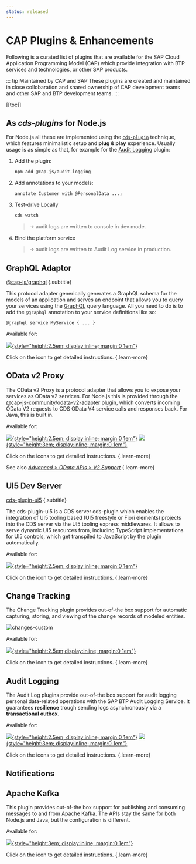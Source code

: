 ```yaml
---
status: released
---
```


# CAP Plugins & Enhancements

Following is a curated list of plugins that are available for the SAP Cloud Application Programming Model (CAP) which provide integration with BTP services and technologies, or other SAP products.

::: tip Maintained by CAP and SAP
These plugins are created and maintained in close collobaration and shared ownership of CAP development teams and other SAP and BTP development teams.
:::


[[toc]]

<style>
   h2 : {
      border-top: 1px solid #ddd;
   }
   h2 + .subtitle {
      font-style: italic;
      margin: -44px 0 40px;
   }
</style>



## As _cds-plugins_ for Node.js

For Node.js all these are implemented using the [`cds-plugin`](../node.js/cds-plugins) technique, which features minimalistic setup and **plug & play** experience. Usually usage is as simple as that, for example for the [Audit Logging](../guides/data-privacy/audit-logging) plugin:

1. Add the plugin:

   ```sh
   npm add @cap-js/audit-logging
   ```

2. Add annotations to your models:

   ```cds
   annotate Customer with @PersonalData ...;
   ```

3. Test-drive Locally

   ```sh
   cds watch
   ```
   > → audit logs are written to console in dev mode.

4. Bind the platform service

   > → audit logs are written to Audit Log service in production.





## GraphQL Adaptor
[@cap-js/graphql](https://www.npmjs.com/package/@cap-js/graphql) {.subtitle}

This protocol adapter generically generates a GraphQL schema for the models of an application and serves an endpoint that allows you to query your services using the [GraphQL](https://graphql.org) query language. All you need to do is to add the `@graphql` annotation to your service definitions like so:

```cds
@graphql service MyService { ... }
```

Available for:

[![](../assets/logos/nodejs.svg){style="height:2.5em; display:inline; margin:0 1em"}](https://www.npmjs.com/package/@cap-js/graphql)

Click on the icon to get detailed instructions. {.learn-more}



## OData v2 Proxy

The OData v2 Proxy is a protocol adapter that allows you to expose your services as OData v2 services. For Node.js this is provided through the [@cap-js-community/odata-v2-adapter](https://www.npmjs.com/package/@cap-js-community/odata-v2-adapter) plugin, which converts incoming OData V2 requests to CDS OData V4 service calls and responses back. For Java, this is built in.

Available for:

[![](../assets/logos/nodejs.svg){style="height:2.5em; display:inline; margin:0 1em"}](https://www.npmjs.com/package/@cap-js-community/odata-v2-adapter)
[![](../assets/logos/java.svg){style="height:3em; display:inline; margin:0 1em"}](../java/migration#v2adapter)

Click on the icons to get detailed instructions. {.learn-more}

See also [_Advanced > OData APIs > V2 Support_](../advanced/odata#v2-support) {.learn-more}




## UI5 Dev Server
[cds-plugin-ui5](https://www.npmjs.com/package/cds-plugin-ui5) {.subtitle}

The cds-plugin-ui5 is a CDS server cds-plugin which enables the integration of UI5 tooling based (UI5 freestyle or Fiori elements) projects into the CDS server via the UI5 tooling express middlewares. It allows to serve dynamic UI5 resources from, including TypeScript implementations for UI5 controls, which get transpiled to JavaScript by the plugin automatically.

Available for:

[![](../assets/logos/nodejs.svg){style="height:2.5em; display:inline; margin:0 1em"}](https://www.npmjs.com/package/cds-plugin-ui5)

Click on the icon to get detailed instructions. {.learn-more}




## Change Tracking

The Change Tracking plugin provides out-of-the box support for automatic capturing, storing, and viewing of the change records of modeled entities.

![changes-custom](assets/index/changes-custom.png)

Available for:

[![](../assets/logos/nodejs.svg){style="height:2.5em;display:inline; margin:0 1em"}](https://npmjs.com/package/@cap-js/change-tracking)

Click on the icon to get detailed instructions. {.learn-more}



## Audit Logging

The Audit Log plugins provide out-of-the box support for audit logging personal data-related operations with the SAP BTP Audit Logging Service.
It guarantees **resilience** trough sending logs asynchronously via a **transactional outbox**.

Available for:

[![](../assets/logos/nodejs.svg){style="height:2.5em; display:inline; margin:0 1em"}](../guides/data-privacy/audit-logging)
[![](../assets/logos/java.svg){style="height:3em; display:inline; margin:0 1em"}](../java/auditlog)

Click on the icons to get detailed instructions. {.learn-more}

## Notifications


<div id="calesi" />


## Apache Kafka

This plugin provides out-of-the box support for publishing and consuming messages to and from Apache Kafka.
The APIs stay the same for both Node.js and Java, but the configuration is different.

Available for:

[![](../assets/logos/java.svg){style="height:3em; display:inline; margin:0 1em"}](../guides/messaging/apache-kafka)

Click on the icon to get detailed instructions. {.learn-more}



<div id="etc" />
